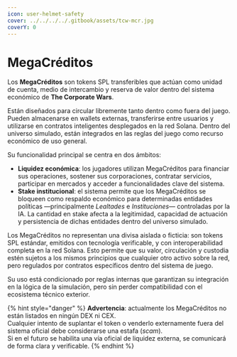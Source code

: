 ```yaml
---
icon: user-helmet-safety
cover: ../../../../.gitbook/assets/tcw-mcr.jpg
coverY: 0
---
```


# MegaCréditos

Los **MegaCréditos** son tokens SPL transferibles que actúan como unidad de cuenta, medio de intercambio y reserva de valor dentro del sistema económico de **The Corporate Wars**.

Están diseñados para circular libremente tanto dentro como fuera del juego. Pueden almacenarse en wallets externas, transferirse entre usuarios y utilizarse en contratos inteligentes desplegados en la red Solana. Dentro del universo simulado, están integrados en las reglas del juego como recurso económico de uso general.

Su funcionalidad principal se centra en dos ámbitos:

* **Liquidez económica**: los jugadores utilizan MegaCréditos para financiar sus operaciones, sostener sus corporaciones, contratar servicios, participar en mercados y acceder a funcionalidades clave del sistema.
* **Stake institucional**: el sistema permite que los MegaCréditos se bloqueen como respaldo económico para determinadas entidades políticas —principalmente _Lealtades_ e _Instituciones_— controladas por la IA. La cantidad en stake afecta a la legitimidad, capacidad de actuación y persistencia de dichas entidades dentro del universo simulado.

Los MegaCréditos no representan una divisa aislada o ficticia: son tokens SPL estándar, emitidos con tecnología verificable, y con interoperabilidad completa en la red Solana. Esto permite que su valor, circulación y custodia estén sujetos a los mismos principios que cualquier otro activo sobre la red, pero regulados por contratos específicos dentro del sistema de juego.

Su uso está condicionado por reglas internas que garantizan su integración en la lógica de la simulación, pero sin perder compatibilidad con el ecosistema técnico exterior.

{% hint style="danger" %}
**Advertencia**: actualmente los MegaCréditos no están listados en ningún DEX ni CEX.\
Cualquier intento de suplantar el token o venderlo externamente fuera del sistema oficial debe considerarse una estafa (_scam_).\
Si en el futuro se habilita una vía oficial de liquidez externa, se comunicará de forma clara y verificable.
{% endhint %}

